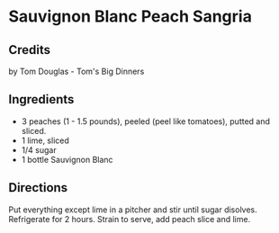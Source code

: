 # Sauvignon Blanc Peach Sangria 

## Credits

by Tom Douglas - Tom's Big Dinners

## Ingredients

- 3 peaches (1 - 1.5 pounds), peeled (peel like tomatoes), putted and sliced.
- 1 lime, sliced
- 1/4 sugar
- 1 bottle Sauvignon Blanc

## Directions

Put everything except lime in a pitcher and stir until sugar disolves. Refrigerate for 2 hours. Strain to serve, add peach slice and lime.

